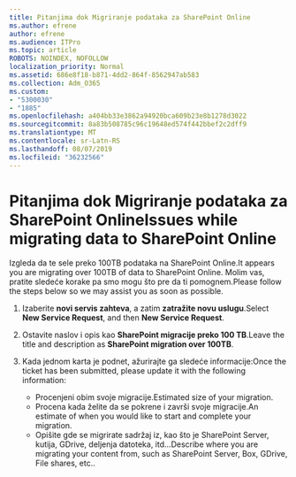 ```yaml
---
title: Pitanjima dok Migriranje podataka za SharePoint Online
ms.author: efrene
author: efrene
ms.audience: ITPro
ms.topic: article
ROBOTS: NOINDEX, NOFOLLOW
localization_priority: Normal
ms.assetid: 686e8f18-b871-4dd2-864f-8562947ab583
ms.collection: Adm_O365
ms.custom:
- "5300030"
- "1885"
ms.openlocfilehash: a404bb33e3862a94920bca609b23e8b1278d3022
ms.sourcegitcommit: 8a83b508785c96c19648ed574f442bbef2c2dff9
ms.translationtype: MT
ms.contentlocale: sr-Latn-RS
ms.lasthandoff: 08/07/2019
ms.locfileid: "36232566"
---
```

# <a name="issues-while-migrating-data-to-sharepoint-online"></a><span data-ttu-id="482f7-102">Pitanjima dok Migriranje podataka za SharePoint Online</span><span class="sxs-lookup"><span data-stu-id="482f7-102">Issues while migrating data to SharePoint Online</span></span>

<span data-ttu-id="482f7-103">Izgleda da te sele preko 100TB podataka na SharePoint Online.</span><span class="sxs-lookup"><span data-stu-id="482f7-103">It appears you are migrating over 100TB of data to SharePoint Online.</span></span> <span data-ttu-id="482f7-104">Molim vas, pratite sledeće korake pa smo mogu što pre da ti pomognem.</span><span class="sxs-lookup"><span data-stu-id="482f7-104">Please follow the steps below so we may assist you as soon as possible.</span></span> 

1. <span data-ttu-id="482f7-105">Izaberite **novi servis zahteva**, a zatim **zatražite novu uslugu**.</span><span class="sxs-lookup"><span data-stu-id="482f7-105">Select **New Service Request**, and then **New Service Request**.</span></span> 
2. <span data-ttu-id="482f7-106">Ostavite naslov i opis kao **SharePoint migracije preko 100 TB**.</span><span class="sxs-lookup"><span data-stu-id="482f7-106">Leave the title and description as **SharePoint migration over 100TB**.</span></span>
3. <span data-ttu-id="482f7-107">Kada jednom karta je podnet, ažurirajte ga sledeće informacije:</span><span class="sxs-lookup"><span data-stu-id="482f7-107">Once the ticket has been submitted, please update it with the following information:</span></span> 

    - <span data-ttu-id="482f7-108">Procenjeni obim svoje migracije.</span><span class="sxs-lookup"><span data-stu-id="482f7-108">Estimated size of your migration.</span></span>
    - <span data-ttu-id="482f7-109">Procena kada želite da se pokrene i završi svoje migracije.</span><span class="sxs-lookup"><span data-stu-id="482f7-109">An estimate of when you would like to start and complete your migration.</span></span>
    - <span data-ttu-id="482f7-110">Opišite gde se migrirate sadržaj iz, kao što je SharePoint Server, kutija, GDrive, deljenja datoteka, itd...</span><span class="sxs-lookup"><span data-stu-id="482f7-110">Describe where you are migrating your content from, such as SharePoint Server, Box, GDrive, File shares, etc..</span></span>


  

